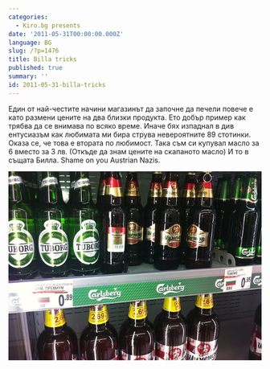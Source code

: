 ```yaml
---
categories:
  - Kiro.bg presents
date: '2011-05-31T00:00:00.000Z'
language: BG
slug: /?p=1476
title: Billa tricks
published: true
summary: ''
id: 2011-05-31-billa-tricks
---
```


Един от най-честите начини магазинът да започне да печели повече е като размени цените на два близки продукта. Ето добър пример как трябва да се внимава по всяко време. Иначе бях изпаднал в див ентусиазъм как любимата ми бира струва невероятните 89 стотинки. Оказа се, че това е втората по любимост. Така съм си купувал масло за 6 вместо за 3 лв. (Откъде да знам цените на скапаното масло) И то в същата Билла. Shame on you Austrian Nazis. 

![](https://raw.githubusercontent.com/kirilchristov/blog_images/main/2011/05/IMG_0974.jpg)
